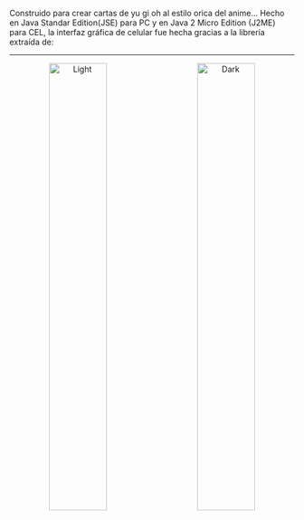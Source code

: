 Construido para crear cartas de yu gi oh al estilo orica del anime... Hecho en Java Standar Edition(JSE) para PC y en Java 2 Micro Edition (J2ME) para CEL, la interfaz gráfica de celular fue hecha gracias a la librería extraída de:
<hr>

<p align="center">
  <img alt="Light" src="https://raw.githubusercontent.com/RicardoValladares/Yu-Gi-Oh/master/ScreenShoot-PC.png" width="45%">
  &nbsp; &nbsp; &nbsp; &nbsp;
  <img alt="Dark" src="https://raw.githubusercontent.com/RicardoValladares/Yu-Gi-Oh/master/ScreenShoot-CEL.png" width="45%">
</p>
